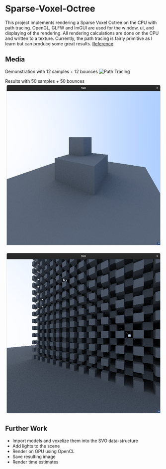 # Sparse-Voxel-Octree
This project implements rendering a Sparse Voxel Octree on the CPU with path tracing. OpenGL, GLFW and ImGUI are used for the window, ui, and displaying of the rendering.
All rendering calculations are done on the CPU and written to a texture. Currently, the path tracing is fairly primitive as I learn but can produce some great results. [Reference](https://raytracing.github.io/books/RayTracingInOneWeekend.html)

## Media

Demonstration with 12 samples + 12 bounces
![Path Tracing](doc/pathtrace.gif)

Results with 50 samples + 50 bounces
![Image One](doc/pathtrace1.png)

![Image Two](doc/pathtrace2.png)

## Further Work

* Import models and voxelize them into the SVO data-structure
* Add lights to the scene
* Render on GPU using OpenCL
* Save resulting image
* Render time estimates
